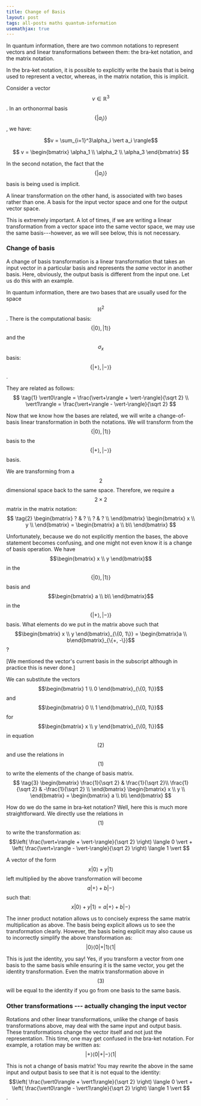 ```yaml
---
title: Change of Basis
layout: post
tags: all-posts maths quantum-information
usemathjax: true
---
```



In quantum information, there are two common notations to represent vectors and linear transformations between them: the bra-ket notation, and the matrix notation. 

In the bra-ket notation, it is possible to explicitly write the basis that is being used to represent a vector, whereas, in the matrix notation, this is implicit.

Consider a vector $$v \in \mathbb{R}^3$$. In an orthonormal basis $$\{\vert a_i \rangle\}$$, we have:

$$v = \sum_{i=1}^3\alpha_i \vert a_i \rangle$$

$$ v = \begin{bmatrix} \alpha_1 \\  \alpha_2 \\ \alpha_3 \end{bmatrix} $$

In the second notation, the fact that the $$\{\vert a_i \rangle\}$$ basis is being used is implicit. 

A linear transformation on the other hand, is associated with two bases rather than one. A basis for the input vector space and one for the output vector space. 

This is extremely important. A lot of times, if we are writing a linear transformation from a vector space into the same vector space, we may use the same basis---however, as we will see below, this is not necessary. 

### Change of basis
A change of basis transformation is a linear transformation that takes an input vector in a particular basis and represents the *same* vector in another basis. Here, obviously, the output basis is different from the input one. Let us do this with an example. 

In quantum information, there are two bases that are usually used for the space $$\mathbb{H}^2$$. There is the computational basis: $$\{ \vert0 \rangle, \vert1\rangle \}$$ and the $$\sigma_x$$ basis: $$\{ \vert+ \rangle, \vert-\rangle\}$$.

They are related as follows:
$$
\tag{1}
\vert0\rangle = \frac{\vert+\rangle + \vert-\rangle}{\sqrt 2} \\
\vert1\rangle = \frac{\vert+\rangle  - \vert-\rangle}{\sqrt 2} 
$$

Now that we know how the bases are related, we will write a change-of-basis linear transformation in both the notations. We will transform from the $$\{ \vert0 \rangle, \vert1\rangle \}$$ basis to the  $$\{ \vert+ \rangle, \vert-\rangle\}$$ basis. 

We are transforming from a $$2$$ dimensional space back to the same space. Therefore, we require a $$2 \times 2$$ matrix in the matrix notation: 
$$
\tag{2}
\begin{bmatrix}
? & ? \\
? & ? \\
\end{bmatrix} 
\begin{bmatrix}
x \\
y \\
\end{bmatrix}  = 
\begin{bmatrix}
a \\
b\\
\end{bmatrix} 
$$

Unfortunately, because we do not explicitly mention the bases, the above statement becomes confusing, and one might not even know it is a change of basis operation. We have $$\begin{bmatrix} x \\ y \end{bmatrix}$$ in the $$\{ \vert0 \rangle, \vert1\rangle \}$$ basis and $$\begin{bmatrix}
a \\
b\\
\end{bmatrix}$$ in the $$\{ \vert+ \rangle, \vert-\rangle\}$$ basis. What elements do we put in the matrix above such that 
$$\begin{bmatrix} x \\ y \end{bmatrix}_{\{0, 1\}} = \begin{bmatrix}a \\ b\end{bmatrix}_{\{+, -\}}$$ ? 

[We mentioned the vector's current basis in the subscript although in practice this is never done.]

We can substitute the vectors $$\begin{bmatrix} 1 \\ 0 \end{bmatrix}_{\{0, 1\}}$$ and $$\begin{bmatrix} 0 \\ 1 \end{bmatrix}_{\{0, 1\}}$$ for $$\begin{bmatrix} x \\ y \end{bmatrix}_{\{0, 1\}}$$ in equation $$(2)$$ and use the relations in $$(1)$$ to write the elements of the change of basis matrix. 
$$
\tag{3}
\begin{bmatrix}
\frac{1}{\sqrt 2} &  \frac{1}{\sqrt 2}\\
\frac{1}{\sqrt 2} & -\frac{1}{\sqrt 2} \\
\end{bmatrix} 
\begin{bmatrix}
x \\
y \\
\end{bmatrix}  = 
\begin{bmatrix}
a \\
b\\
\end{bmatrix} 
$$

How do we do the same in bra-ket notation? Well, here this is much more straightforward. We directly use the relations in $$(1)$$ to write the transformation as:
$$\left( \frac{\vert+\rangle + \vert-\rangle}{\sqrt 2} \right) \langle 0 \vert + \left( \frac{\vert+\rangle - \vert-\rangle}{\sqrt 2} \right) \langle 1 \vert $$

A vector of the form $$x\vert0\rangle + y\vert1\rangle$$ left multiplied by the above transformation will become $$a\vert+\rangle + b\vert-\rangle$$ such that:
$$x\vert0\rangle + y\vert1\rangle = a\vert+\rangle + b\vert-\rangle$$

The inner product notation allows us to concisely express the same matrix multiplication as above. The basis being explicit allows us to see the transformation clearly. However, the basis being explicit may also cause us to incorrectly simplify the above transformation as: 
$$\vert0\rangle \langle 0\vert + \vert1\rangle \langle 1\vert$$

This is just the identity, you say! Yes, if you transform a vector from one basis to the same basis while ensuring it is the same vector, you get the identity transformation. Even the matrix transformation  above in $$(3)$$ will be equal to the identity if you go from one basis to the same basis. 

### Other transformations --- actually changing the input vector
Rotations and other linear transformations, unlike the change of basis transformations above, may deal with the same input and output basis. These transformations change the vector itself and not just the representation. This time, one may get confused in the bra-ket notation. For example, a rotation may be written as:
$$\vert+\rangle \langle 0\vert + \vert-\rangle \langle 1\vert$$

This is not a change of basis matrix! You may rewrite the above in the same input and output basis to see that it is not equal to the identity:
$$\left( \frac{\vert0\rangle + \vert1\rangle}{\sqrt 2} \right) \langle 0 \vert + \left( \frac{\vert0\rangle - \vert1\rangle}{\sqrt 2} \right) \langle 1 \vert $$.
